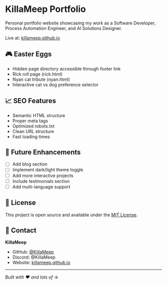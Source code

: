 # KillaMeep Portfolio

Personal portfolio website showcasing my work as a Software Developer, Process Automation Engineer, and AI Solutions Designer.

Live at: [killameep.github.io](https://killameep.github.io)

## 🎮 Easter Eggs

- Hidden page directory accessible through footer link
- Rick roll page (rick.html)
- Nyan cat tribute (nyan.html)
- Interactive cat vs dog preference selector

## 📈 SEO Features

- Semantic HTML structure
- Proper meta tags
- Optimized robots.txt
- Clean URL structure
- Fast loading times

## 🔮 Future Enhancements

- [ ] Add blog section
- [ ] Implement dark/light theme toggle
- [ ] Add more interactive projects
- [ ] Include testimonials section
- [ ] Add multi-language support

## 📄 License

This project is open source and available under the [MIT License](LICENSE).

## 👤 Contact

**KillaMeep**
- GitHub: [@KillaMeep](https://github.com/KillaMeep)
- Discord: @KillaMeep
- Website: [killameep.github.io](https://killameep.github.io)

---

*Built with ❤️ and lots of ☕*

